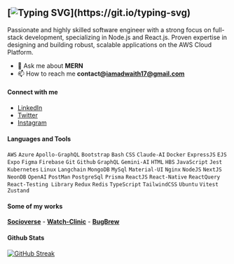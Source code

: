 ## [![Typing SVG](https://readme-typing-svg.herokuapp.com?font=Architects+Daughter&color=7AF79A&size=30&lines=Hey+👋,+I'm+Adwaith+Athman!;I'm+a+MERN+Stack+Developer...;)](https://git.io/typing-svg) 

Passionate and highly skilled software engineer with a strong focus on full-stack development, specializing in Node.js and React.js. Proven expertise in designing and building robust, scalable applications on the AWS Cloud Platform.

- 💬 Ask me about **MERN**
- 📫 How to reach me **contact@iamadwaith17@gmail.com**

#### Connect with me
- [LinkedIn](https://www.linkedin.com/in/adwaith-athman/)
- [Twitter](https://twitter.com/Adwaith_17)
- [Instagram](https://www.instagram.com/adwaith_athman_17/)

#### Languages and Tools 

`AWS` `Azure` `Apollo-GraphQL` `Bootstrap` `Bash` `CSS` `Claude-AI` `Docker` `ExpressJS` `EJS` `Expo` `Figma` `Firebase` `Git` `Github` `GraphQL` `Gemini-AI` `HTML` `HBS` `JavaScript` `Jest` `Kubernetes` `Linux` `Langchain` `MongoDB` `MySql` `Material-UI` `Nginx` `NodeJS` `NextJS` `NeonDB` `OpenAI` `PostMan` `PostgreSql` `Prisma` `ReactJS` `React-Native` `ReactQuery` `React-Testing Library` `Redux` `Redis` `TypeScript` `TailwindCSS` `Ubuntu` `Vitest` `Zustand`

#### Some of my works

[**Socioverse**](https://socioverse.online/) -
[**Watch-Clinic**](https://watchclinic.tech/) -
[**BugBrew**](https://bug-brew-issue-tracker.vercel.app/)

#### Github Stats

[![GitHub Streak](https://github-readme-streak-stats.herokuapp.com?user=AdwaithAthman&theme=tokyonight&hide_border=true)](https://git.io/streak-stats)
